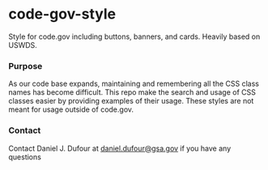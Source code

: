 # code-gov-style
Style for code.gov including buttons, banners, and cards. Heavily based on USWDS.

### Purpose
As our code base expands, maintaining and remembering all the CSS class names has become difficult.  This repo make the search and usage of CSS classes easier by providing examples of their usage.  These styles are not meant for usage outside of code.gov.

### Contact
Contact Daniel J. Dufour at daniel.dufour@gsa.gov if you have any questions
